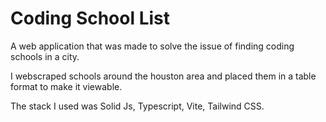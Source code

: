# Coding School List

A web application that was made to solve the issue of finding coding schools in a city. 

I webscraped schools around the houston area and placed them in a table format to make it viewable.

The stack I used was Solid Js, Typescript, Vite, Tailwind CSS. 
